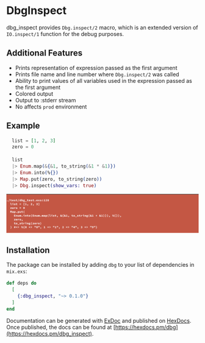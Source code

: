 # DbgInspect

dbg_inspect provides `Dbg.inspect/2` macro, which is an extended version of `IO.inspect/1` function for the debug purposes.

## Additional Features

* Prints representation of expression passed as the first argument
* Prints file name and line number where `Dbg.inspect/2` was called
* Ability to print values of all variables used in the expression passed as the first argument
* Colored output
* Output to :stderr stream
* No affects `prod` environment


## Example

```elixir
  list = [1, 2, 3]
  zero = 0

  list
  |> Enum.map(&{&1, to_string(&1 * &1)})
  |> Enum.into(%{})
  |> Map.put(zero, to_string(zero))
  |> Dbg.inspect(show_vars: true)
```
![output](https://raw.githubusercontent.com/romul/dbg_inspect/master/example.png)

## Installation

The package can be installed by adding `dbg` to your list of dependencies in `mix.exs`:

```elixir
def deps do
  [
    {:dbg_inspect, "~> 0.1.0"}
  ]
end
```

Documentation can be generated with [ExDoc](https://github.com/elixir-lang/ex_doc)
and published on [HexDocs](https://hexdocs.pm). Once published, the docs can
be found at [https://hexdocs.pm/dbg](https://hexdocs.pm/dbg_inspect).

